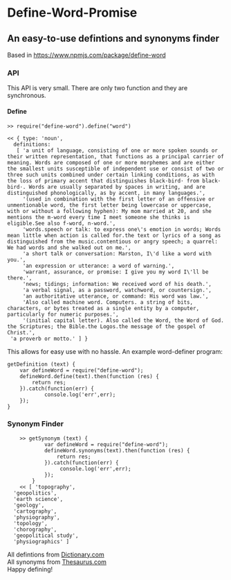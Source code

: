 # Define\-Word-Promise
## An easy\-to\-use defintions and synonyms finder

Based in https://www.npmjs.com/package/define-word 

### API
This API is very small. There are only two function and they are synchronous.

#### Define
```>> require("define-word").define("word")```

    << { type: 'noun',
      definitions: 
       [ 'a unit of language, consisting of one or more spoken sounds or their written representation, that functions as a principal carrier of meaning. Words are composed of one or more morphemes and are either the smallest units susceptible of independent use or consist of two or three such units combined under certain linking conditions, as with the loss of primary accent that distinguishes black·bird· from black· bird·. Words are usually separated by spaces in writing, and are distinguished phonologically, as by accent, in many languages.',
         '(used in combination with the first letter of an offensive or unmentionable word, the first letter being lowercase or uppercase, with or without a following hyphen): My mom married at 20, and she mentions the m-word every time I meet someone she thinks is eligible.See also f-word, n-word.',
         'words.speech or talk: to express one\'s emotion in words; Words mean little when action is called for.the text or lyrics of a song as distinguished from the music.contentious or angry speech; a quarrel: We had words and she walked out on me.',
         'a short talk or conversation: Marston, I\'d like a word with you.',
         'an expression or utterance: a word of warning.',
         'warrant, assurance, or promise: I give you my word I\'ll be there.',
         'news; tidings; information: We received word of his death.',
         'a verbal signal, as a password, watchword, or countersign.',
         'an authoritative utterance, or command: His word was law.',
         'Also called machine word. Computers. a string of bits, characters, or bytes treated as a single entity by a computer, particularly for numeric purposes.',
         '(initial capital letter). Also called the Word, the Word of God. the Scriptures; the Bible.the Logos.the message of the gospel of Christ.',
     'a proverb or motto.' ] }
This allows for easy use with no hassle. An example word-definer program:

    getDefinition (text) {
        var defineWord = require("define-word");
        defineWord.define(text).then(function (res) {
            return res;
        }).catch(function(err) {
                console.log('err',err);
        });
    }
        
### Synonym Finder
```
    >> getSynonym (text) {
            var defineWord = require("define-word");
            defineWord.synonyms(text).then(function (res) {
                return res;
            }).catch(function(err) {
                 console.log('err',err);
            });
        }
    << [ 'topography',
  'geopolitics',
  'earth science',
  'geology',
  'cartography',
  'physiography',
  'topology',
  'chorography',
  'geopolitical study',
  'physiographics' ]
```
All defintions from [Dictionary.com](http://www.dictionary.com/)    
All synonyms from [Thesaurus.com](http://www.thesaurus.com/)    
Happy defining!    
